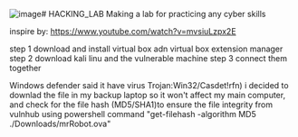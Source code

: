 ![image](https://github.com/Shecklock/HACKING_LAB/assets/84926502/5370b0a0-962b-44ee-b62d-a91583bd7387)# HACKING_LAB
Making a lab for practicing any cyber skills

inspire by: https://www.youtube.com/watch?v=mvsiuLzpx2E

step 1 download and install virtual box adn virtual box extension manager
step 2 download kali linu and the vulnerable machine
step 3 connect them together

Windows defender said it have virus Trojan:Win32/Casdet!rfn)
i decided to downlad the file in my backup laptop so it won't affect my main computer, and check for the file hash (MD5/SHA1)to ensure the file integrity from vulnhub using powershell command "get-filehash -algorithm MD5 ./Downloads/mrRobot.ova"
